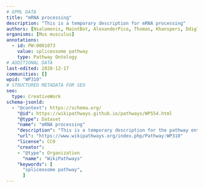 ```yaml
---
# GPML DATA
title: "mRNA processing"
description: "This is a temporary description for mRNA processing"
authors: [Nsalomonis, MaintBot, AlexanderPico, Thomas, Khanspers, Ddigles, Cizar, Fehrhart]
organisms: [Mus musculus]
annotations:
  - id: PW:0001073
    value: spliceosome pathway
    type: Pathway Ontology
# ADDITIONAL DATA
last-edited: 2020-12-17
communities: []
wpid: "WP310"
# STRUCTURED METADATA FOR SEO
seo:
  type: CreativeWork
schema-jsonld:
  - "@context": https://schema.org/
    "@id": https://wikipathways.github.io/pathways/WP554.html
    "@type": Dataset
    "name": "mRNA processing"
    "description": "This is a temporary description for the pathway entitled: mRNA processing"
    "url": "https://www.wikipathways.org/index.php/Pathway:WP310"
    "license": CC0
    "creator":
    - "@type": Organization
      "name": "WikiPathways"
    "keywords": [
      "spliceosome pathway",
      ]
---
```

